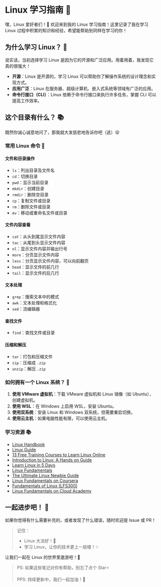 # Linux 学习指南 🐧

嘿，Linux 爱好者们！👋 欢迎来到我的 Linux 学习指南！这里记录了我在学习 Linux 过程中积累的知识和经验，希望能帮助到同样在学习的你！

## 为什么学习 Linux？ 🤔

说实话，当初选择学习 Linux 是因为它的开源和广泛应用。用着用着，我发现它真的很强大！

- **开源**：Linux 是开源的，学习 Linux 可以帮助你了解操作系统的设计理念和实现方式。
- **应用广泛**：Linux 在服务器、超级计算机、嵌入式系统等领域有广泛的应用。
- **命令行接口（CLI）**：Linux 依赖于命令行接口来执行许多任务，掌握 CLI 可以提高工作效率。

## 这个目录有什么？ 📚

既然你诚心诚意地问了，那我就大发慈悲地告诉你吧（逃）😝

### 常用 Linux 命令 📝

#### 文件和目录操作
- `ls`：列出目录及文件名
- `cd`：切换目录
- `pwd`：显示当前目录
- `mkdir`：创建目录
- `rmdir`：删除空目录
- `cp`：复制文件或目录
- `rm`：删除文件或目录
- `mv`：移动或重命名文件或目录

#### 文件内容查看
- `cat`：从头到尾显示文件内容
- `tac`：从尾到头显示文件内容
- `nl`：显示文件内容并输出行号
- `more`：分页显示文件内容
- `less`：分页显示文件内容，可以向前翻页
- `head`：显示文件的前几行
- `tail`：显示文件的后几行

#### 文本处理
- `grep`：搜索文本中的模式
- `awk`：文本处理和格式化
- `sed`：流编辑器

#### 查找文件
- `find`：查找文件或目录

#### 压缩和解压
- `tar`：打包和压缩文件
- `zip`：压缩成 `.zip`
- `unzip`：解压 `.zip`

### 如何拥有一个 Linux 系统？ 🚀

1. **使用 VMware 虚拟机**：下载 VMware 虚拟机和 Linux 镜像（如 Ubuntu），创建虚拟机。
2. **使用 WSL**：在 Windows 上启用 WSL，安装 Ubuntu。
3. **使用双系统**：安装 Linux 和 Windows 双系统，但需要重启切换。
4. **使用云主机**：如果电脑性能有限，可以使用云主机。

### 学习资源 📚

- [Linux Handbook](https://linuxhandbook.com/)
- [Linux Guide](https://github.com/mikeroyal/Linux-Guide)
- [13 Free Training Courses to Learn Linux Online](https://itsfoss.com/free-linux-training-courses/)
- [Introduction to Linux: A Hands on Guide](https://tldp.org/LDP/intro-linux/intro-linux.pdf)
- [Learn Linux in 5 Days](https://www.linuxtrainingacademy.com/itsfoss-ll5d/)
- [Linux Fundamentals](https://linux-training.be/linuxfun.pdf)
- [The Ultimate Linux Newbie Guide](https://linuxnewbieguide.org/ulngebook2017/)
- [Linux Fundamentals on Coursera](https://www.coursera.org/learn/linux-fundamentals)
- [Fundamentals of Linux (LFS300)](https://training.linuxfoundation.org/training/fundamentals-of-linux/)
- [Linux Fundamentals on Cloud Academy](https://cloudacademy.com/course/linux-fundmentals-1346/)

## 一起进步吧！ 🤝

如果你觉得有什么需要补充的，或者发现了什么错误，随时欢迎提 Issue 或 PR！

> 记住：
> - Linux 大法好！🐧
> - 学习 Linux，让你的技术更上一层楼！✨

让我们一起在 Linux 的世界里遨游吧！🌊

> PS: 如果这些笔记对你有帮助，别忘了点个 Star⭐️
> 
> PPS: 持续更新中，我们一起加油！💪